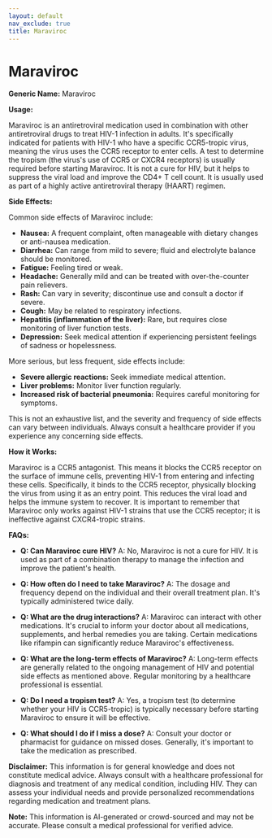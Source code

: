 ```yaml
---
layout: default
nav_exclude: true
title: Maraviroc
---
```


# Maraviroc

**Generic Name:** Maraviroc

**Usage:**

Maraviroc is an antiretroviral medication used in combination with other antiretroviral drugs to treat HIV-1 infection in adults.  It's specifically indicated for patients with HIV-1 who have a specific CCR5-tropic virus, meaning the virus uses the CCR5 receptor to enter cells.  A test to determine the tropism (the virus's use of CCR5 or CXCR4 receptors) is usually required before starting Maraviroc.  It is not a cure for HIV, but it helps to suppress the viral load and improve the CD4+ T cell count.  It is usually used as part of a highly active antiretroviral therapy (HAART) regimen.


**Side Effects:**

Common side effects of Maraviroc include:

* **Nausea:** A frequent complaint, often manageable with dietary changes or anti-nausea medication.
* **Diarrhea:**  Can range from mild to severe; fluid and electrolyte balance should be monitored.
* **Fatigue:** Feeling tired or weak.
* **Headache:**  Generally mild and can be treated with over-the-counter pain relievers.
* **Rash:**  Can vary in severity; discontinue use and consult a doctor if severe.
* **Cough:**  May be related to respiratory infections.
* **Hepatitis (inflammation of the liver):**  Rare, but requires close monitoring of liver function tests.
* **Depression:**  Seek medical attention if experiencing persistent feelings of sadness or hopelessness.

More serious, but less frequent, side effects include:

* **Severe allergic reactions:**  Seek immediate medical attention.
* **Liver problems:**  Monitor liver function regularly.
* **Increased risk of bacterial pneumonia:**  Requires careful monitoring for symptoms.

This is not an exhaustive list, and the severity and frequency of side effects can vary between individuals.  Always consult a healthcare provider if you experience any concerning side effects.


**How it Works:**

Maraviroc is a CCR5 antagonist.  This means it blocks the CCR5 receptor on the surface of immune cells, preventing HIV-1 from entering and infecting these cells.  Specifically, it binds to the CCR5 receptor, physically blocking the virus from using it as an entry point.  This reduces the viral load and helps the immune system to recover.  It is important to remember that Maraviroc only works against HIV-1 strains that use the CCR5 receptor; it is ineffective against CXCR4-tropic strains.


**FAQs:**

* **Q: Can Maraviroc cure HIV?** A: No, Maraviroc is not a cure for HIV.  It is used as part of a combination therapy to manage the infection and improve the patient's health.

* **Q: How often do I need to take Maraviroc?** A: The dosage and frequency depend on the individual and their overall treatment plan.  It's typically administered twice daily.

* **Q: What are the drug interactions?** A: Maraviroc can interact with other medications.  It's crucial to inform your doctor about all medications, supplements, and herbal remedies you are taking.  Certain medications like rifampin can significantly reduce Maraviroc's effectiveness.

* **Q: What are the long-term effects of Maraviroc?** A: Long-term effects are generally related to the ongoing management of HIV and potential side effects as mentioned above.  Regular monitoring by a healthcare professional is essential.

* **Q:  Do I need a tropism test?** A: Yes, a tropism test (to determine whether your HIV is CCR5-tropic) is typically necessary before starting Maraviroc to ensure it will be effective.

* **Q: What should I do if I miss a dose?** A:  Consult your doctor or pharmacist for guidance on missed doses.  Generally, it's important to take the medication as prescribed.


**Disclaimer:** This information is for general knowledge and does not constitute medical advice.  Always consult with a healthcare professional for diagnosis and treatment of any medical condition, including HIV.  They can assess your individual needs and provide personalized recommendations regarding medication and treatment plans.


**Note:** This information is AI-generated or crowd-sourced and may not be accurate. Please consult a medical professional for verified advice.